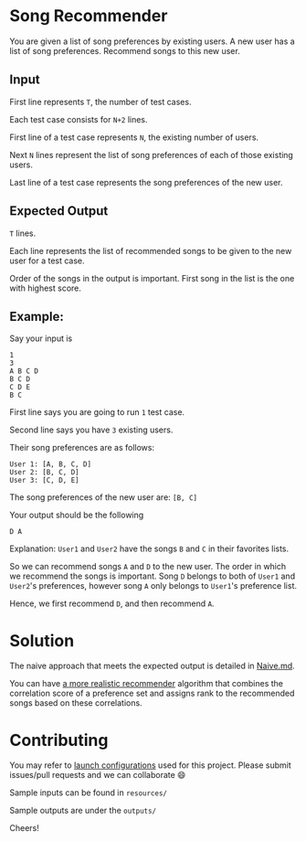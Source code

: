 # Song Recommender

You are given a list of song preferences by existing users.
A new user has a list of song preferences.
Recommend songs to this new user.

## Input

First line represents `T`, the number of test cases.

Each test case consists for `N+2` lines.

First line of a test case represents `N`, the existing number of users.

Next `N` lines represent the list of song preferences of each of those existing users.

Last line of a test case represents the song preferences of the new user.

## Expected Output

`T` lines.

Each line represents the list of recommended songs to be given to the new user for a test case.

Order of the songs in the output is important. First song in the list is the one with highest score.

## Example:

Say your input is
```
1
3
A B C D
B C D
C D E
B C
```
First line says you are going to run `1` test case.

Second line says you have `3` existing users.

Their song preferences are as follows:
```
User 1: [A, B, C, D]
User 2: [B, C, D]
User 3: [C, D, E]
```
The song preferences of the new user are: `[B, C]`

Your output should be the following
```
D A
```

Explanation:
`User1` and `User2` have the songs `B` and `C` in their favorites lists.

So we can recommend songs `A` and `D` to the new user. The order in which we recommend the songs is important. Song `D` belongs to both of `User1` and `User2`'s preferences, however song `A` only belongs to `User1`'s preference list.

Hence, we first recommend `D`, and then recommend `A`.

# Solution

The naive approach that meets the expected output is detailed in [Naive.md](docs/Naive.md).

You can have [a more realistic recommender](docs/RankBased.md) algorithm that combines the correlation score of a preference set and assigns rank to the recommended songs based on these correlations.

# Contributing

You may refer to [launch configurations](docs/Launch.md) used for this project. Please submit issues/pull requests and we can collaborate :smile:

Sample inputs can be found in `resources/`

Sample outputs are under the `outputs/`

Cheers!
